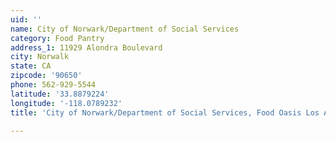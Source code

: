 ```yaml
---
uid: ''
name: City of Norwark/Department of Social Services
category: Food Pantry
address_1: 11929 Alondra Boulevard
city: Norwalk
state: CA
zipcode: '90650'
phone: 562-929-5544
latitude: '33.8879224'
longitude: '-118.0789232'
title: 'City of Norwark/Department of Social Services, Food Oasis Los Angeles'

---
```

